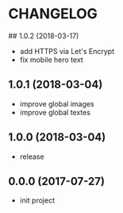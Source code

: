 # CHANGELOG

## 1.0.2 (2018-03-17)
 - add HTTPS via Let's Encrypt
 - fix mobile hero text

## 1.0.1 (2018-03-04)
 - improve global images
 - improve global textes

## 1.0.0 (2018-03-04)
 - release
 
## 0.0.0 (2017-07-27)
 - init project
